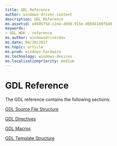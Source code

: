 ```yaml
---
title: GDL Reference
author: windows-driver-content
description: GDL Reference
ms.assetid: e8605f5d-c2e4-49d8-915e-80504160fb49
keywords:
- GDL WDK , reference
ms.author: windowsdriverdev
ms.date: 04/20/2017
ms.topic: article
ms.prod: windows-hardware
ms.technology: windows-devices
ms.localizationpriority: medium
---
```


# GDL Reference


The GDL reference contains the following sections:

[GDL Source File Structure](gdl-source-file-structure.md)

[GDL Directives](gdl-directives.md)

[GDL Macros](gdl-macros.md)

[GDL Template Structure](gdl-template-structure.md)

 

 




